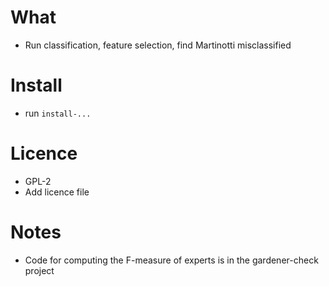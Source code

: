 # What
- Run classification, feature selection, find Martinotti misclassified

# Install
- run `install-...`

# Licence
- GPL-2
- Add licence file

# Notes
- Code for computing the F-measure of experts is in the gardener-check project
